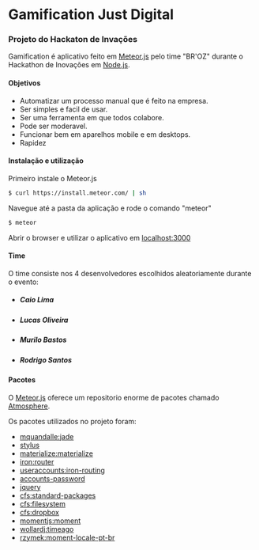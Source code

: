 # Gamification	Just Digital
### Projeto do Hackaton de Invações

Gamification é aplicativo feito em [Meteor.js](https://meteor.com) pelo time "BR'OZ" durante o Hackathon de Inovações em [Node.js](https://nodejs.org).

#### Objetivos

- Automatizar um processo manual que é feito na empresa.
- Ser simples e facil de usar.
- Ser uma ferramenta em que todos colabore.
- Pode ser moderavel.
- Funcionar bem em aparelhos mobile e em desktops.
- Rapidez

#### Instalação e utilização
Primeiro instale o Meteor.js
```sh
$ curl https://install.meteor.com/ | sh
```
Navegue até a pasta da aplicação e rode o comando "meteor"
```sh
$ meteor
```
Abrir o browser e utilizar o aplicativo em [localhost:3000](http://localhost:3000)


#### Time
O time consiste nos 4 desenvolvedores escolhidos aleatoriamente durante o evento:
- ##### Caio Lima 
- ##### Lucas Oliveira
- ##### Murilo Bastos
- ##### Rodrigo Santos

#### Pacotes
O [Meteor.js](https://meteor.com) oferece um repositorio enorme de pacotes chamado [Atmosphere](atmospherejs.com).

Os pacotes utilizados no projeto foram:
- [mquandalle:jade]()
- [stylus]()
- [materialize:materialize]()
- [iron:router]()
- [useraccounts:iron-routing]()
- [accounts-password]()
- [jquery]()
- [cfs:standard-packages]()
- [cfs:filesystem]()
- [cfs:dropbox]()
- [momentjs:moment]()
- [wollardj:timeago]()
- [rzymek:moment-locale-pt-br]()